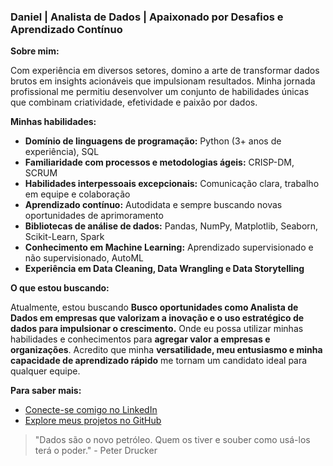 ### Daniel | Analista de Dados | Apaixonado por Desafios e Aprendizado Contínuo

**Sobre mim:**

  Com experiência em diversos setores, domino a arte de transformar dados brutos em insights acionáveis que impulsionam resultados. Minha jornada profissional me permitiu desenvolver um conjunto de habilidades únicas que combinam criatividade, efetividade e paixão por dados.

**Minhas habilidades:**

* **Domínio de linguagens de programação:** Python (3+ anos de experiência), SQL
* **Familiaridade com processos e metodologias ágeis:** CRISP-DM, SCRUM
* **Habilidades interpessoais excepcionais:** Comunicação clara, trabalho em equipe e colaboração
* **Aprendizado contínuo:** Autodidata e sempre buscando novas oportunidades de aprimoramento
* **Bibliotecas de análise de dados:** Pandas, NumPy, Matplotlib, Seaborn, Scikit-Learn, Spark
* **Conhecimento em Machine Learning:** Aprendizado supervisionado e não supervisionado, AutoML
* **Experiência em Data Cleaning, Data Wrangling e Data Storytelling**

**O que estou buscando:**

Atualmente, estou buscando **Busco oportunidades como Analista de Dados em empresas que valorizam a inovação e o uso estratégico de dados para impulsionar o crescimento.** Onde eu possa utilizar minhas habilidades e conhecimentos para **agregar valor a empresas e organizações**. Acredito que minha **versatilidade, meu entusiasmo e minha capacidade de aprendizado rápido** me tornam um candidato ideal para qualquer equipe.

**Para saber mais:**

* [Conecte-se comigo no LinkedIn](https://www.linkedin.com/in/daniel-braga-reis-725aa012a/)
* [Explore meus projetos no GitHub](https://github.com/Danielbrgs?tab=repositories)

> "Dados são o novo petróleo. Quem os tiver e souber como usá-los terá o poder." - Peter Drucker

